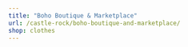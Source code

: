 ```yaml
---
title: "Boho Boutique & Marketplace"
url: /castle-rock/boho-boutique-and-marketplace/
shop: clothes
---
```

